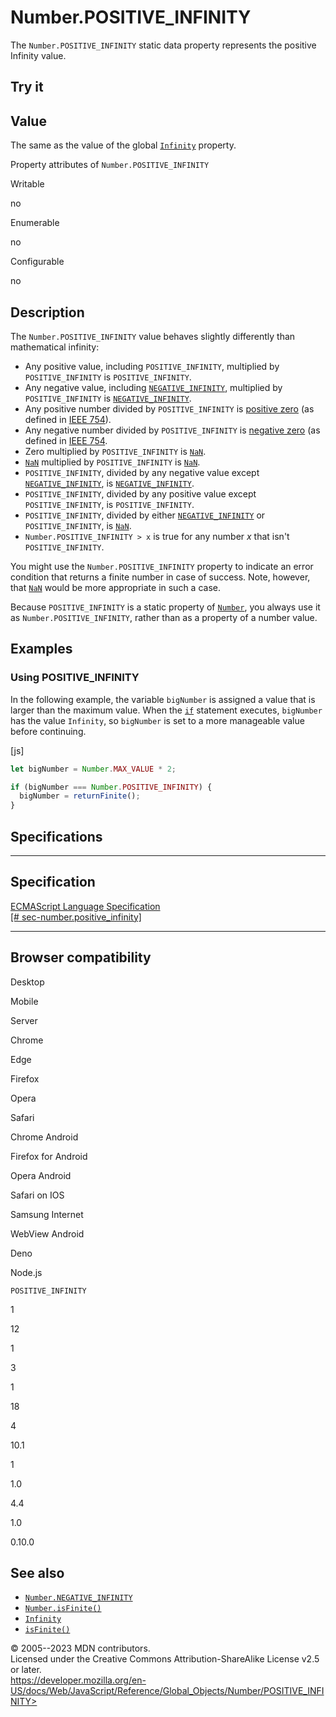 Number.POSITIVE\_INFINITY
=========================

 
The `Number.POSITIVE_INFINITY` static data property represents the
positive Infinity value.


 
Try it 
------

 



 
Value
-----

 
The same as the value of the global [`Infinity`](../infinity) property.

 
Property attributes of `Number.POSITIVE_INFINITY`




Writable

no

Enumerable

no

Configurable

no

 
Description
-----------

 
The `Number.POSITIVE_INFINITY` value behaves slightly differently than
mathematical infinity:

-   Any positive value, including `POSITIVE_INFINITY`, multiplied by
    `POSITIVE_INFINITY` is `POSITIVE_INFINITY`.
-   Any negative value, including
    [`NEGATIVE_INFINITY`](negative_infinity), multiplied by
    `POSITIVE_INFINITY` is [`NEGATIVE_INFINITY`](negative_infinity).
-   Any positive number divided by `POSITIVE_INFINITY` is [positive
    zero](https://en.wikipedia.org/wiki/Signed_zero) (as defined in
    [IEEE 754](https://en.wikipedia.org/wiki/IEEE_754)).
-   Any negative number divided by `POSITIVE_INFINITY` is [negative
    zero](https://en.wikipedia.org/wiki/Signed_zero) (as defined in
    [IEEE 754](https://en.wikipedia.org/wiki/IEEE_754).
-   Zero multiplied by `POSITIVE_INFINITY` is [`NaN`](../nan).
-   [`NaN`](../nan) multiplied by `POSITIVE_INFINITY` is
    [`NaN`](../nan).
-   `POSITIVE_INFINITY`, divided by any negative value except
    [`NEGATIVE_INFINITY`](negative_infinity), is
    [`NEGATIVE_INFINITY`](negative_infinity).
-   `POSITIVE_INFINITY`, divided by any positive value except
    `POSITIVE_INFINITY`, is `POSITIVE_INFINITY`.
-   `POSITIVE_INFINITY`, divided by either
    [`NEGATIVE_INFINITY`](negative_infinity) or `POSITIVE_INFINITY`, is
    [`NaN`](../nan).
-   `Number.POSITIVE_INFINITY > x` is true for any number *x* that
    isn\'t `POSITIVE_INFINITY`.

You might use the `Number.POSITIVE_INFINITY` property to indicate an
error condition that returns a finite number in case of success. Note,
however, that [`NaN`](../nan) would be more appropriate in such a case.

Because `POSITIVE_INFINITY` is a static property of
[`Number`](../number), you always use it as `Number.POSITIVE_INFINITY`,
rather than as a property of a number value.



 
Examples
--------


 
### Using POSITIVE\_INFINITY 

 
In the following example, the variable `bigNumber` is assigned a value
that is larger than the maximum value. When the
[`if`](../../statements/if...else) statement executes, `bigNumber` has
the value `Infinity`, so `bigNumber` is set to a more manageable value
before continuing.

 
 
[js]


```js
let bigNumber = Number.MAX_VALUE * 2;

if (bigNumber === Number.POSITIVE_INFINITY) {
  bigNumber = returnFinite();
}
```




Specifications
--------------

 
  --------------------------------------------------------------------------------------------------------------------------------
  Specification
  --------------------------------------------------------------------------------------------------------------------------------
  [ECMAScript Language Specification\
  [\#
  sec-number.positive\_infinity]](https://tc39.es/ecma262/multipage/numbers-and-dates.html#sec-number.positive_infinity)

  --------------------------------------------------------------------------------------------------------------------------------


Browser compatibility 
---------------------

 


Desktop

Mobile

Server

Chrome

Edge

Firefox

Opera

Safari

Chrome Android

Firefox for Android

Opera Android

Safari on IOS

Samsung Internet

WebView Android

Deno

Node.js

`POSITIVE_INFINITY`

1

12

1

3

1

18

4

10.1

1

1.0

4.4

1.0

0.10.0

 
See also 
--------

 
-   [`Number.NEGATIVE_INFINITY`](negative_infinity)
-   [`Number.isFinite()`](isfinite)
-   [`Infinity`](../infinity)
-   [`isFinite()`](../isfinite)



 
© 2005--2023 MDN contributors.\
Licensed under the Creative Commons Attribution-ShareAlike License v2.5
or later.\
https://developer.mozilla.org/en-US/docs/Web/JavaScript/Reference/Global_Objects/Number/POSITIVE_INFINITY>

